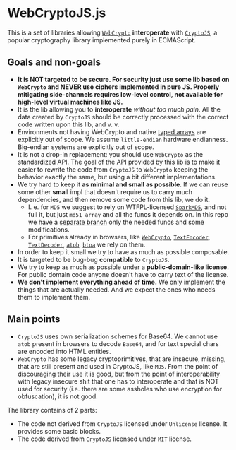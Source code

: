 WebCryptoJS.js
==============

This is a set of libraries allowing [`WebCrypto`](https://developer.mozilla.org/en-US/docs/Web/API/Web_Crypto_API) **interoperate** with [`CryptoJS`](https://github.com/brix/crypto-js), a popular cryptography library implemented purely in ECMAScript.

Goals and non-goals
--------------------

* **It is NOT targeted to be secure. For security just use some lib based on `WebCrypto` and NEVER use ciphers implemented in pure JS. Properly mitigating side-channels requires low-level control, not available for high-level virtual machines like JS.**
* It is the lib allowing you to **interoperate** *without too much pain*. All the data created by `CryptoJS` should be correctly processed with the correct code written upon this lib, and v. v.
* Environments not having WebCrypto and native [typed arrays](https://developer.mozilla.org/en-US/docs/Web/JavaScript/Typed_arrays) are explicitly out of scope. We assume `little-endian` hardware endianness. Big-endian systems are explicitly out of scope.
* It is not a drop-in replacement: you should use `WebCrypto` as the standardized API. The goal of the API provided by this lib is to make it easier to rewrite the code from `CryptoJS` to `WebCrypto` keeping the behavior exactly the same, but using a bit different implementations.
* We try hard to keep it **as minimal and small as possible**. If we can reuse some other **small** impl that doesn't require us to carry much dependencies, and then remove some code from this lib, we do it.
    * I. e. for `MD5` we suggest to rely on WTFPL-licensed [`SparkMD5`](https://github.com/satazor/js-spark-md5), and not full it, but just `md51_array` and all the funcs it depends on. In this repo we have a [separate branch](https://github.com/KOLANICH/WebCryptoJS.js/tree/SparkMD5) only the needed funcs and some modifications.
    * For primitives already in browsers, like [`WebCrypto`](https://developer.mozilla.org/en-US/docs/Web/API/Web_Crypto_API), [`TextEncoder`](https://developer.mozilla.org/en-US/docs/Web/API/TextEncoder), [`TextDecoder`](https://developer.mozilla.org/en-US/docs/Web/API/TextDecoder), [`atob`](https://developer.mozilla.org/en-US/docs/Web/API/WindowOrWorkerGlobalScope/atob), [`btoa`](https://developer.mozilla.org/en-US/docs/Web/API/WindowOrWorkerGlobalScope/btoa) we rely on them.
* In order to keep it small we try to have as much as possible composable.
* It is targeted to be bug-bug **compatible** to `CryptoJS`.
* We try to keep as much as possible under a **public-domain-like license**. For public domain code anyone doesn't have to carry text of the license.
* **We don't implement everything ahead of time.** We only implement the things that are actually needed. And we expect the ones who needs them to implement them.


Main points
-----------

* `CryptoJS` uses own serialization schemes for Base64. We cannot use `atob` present in browsers to decode `Base64`, and for text special chars are encoded into HTML entities.
* `WebCrypto` has some legacy cryptoprimitives, that are insecure, missing, that are still present and used in CryptoJS, like `MD5`. From the point of discouraging their use it is good, but from the point of interoperability with legacy insecure shit that one has to interoperate and that is NOT used for security (i.e. there are some assholes who use encryption for obfuscation), it is not good.

The library contains of 2 parts:

* The code not derived from `CryptoJS` licensed under `Unlicense` license. It provides some basic blocks.
* The code derived from `CryptoJS` licensed under `MIT` license.
